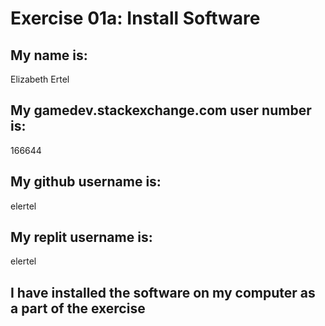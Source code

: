 # Exercise 01a: Install Software

## My name is:
Elizabeth Ertel

## My gamedev.stackexchange.com user number is:
166644

## My github username is:
elertel

## My replit username is:
elertel

## I have installed the software on my computer as a part of the exercise


